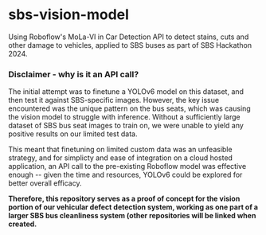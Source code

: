 # sbs-vision-model
Using Roboflow's MoLa-VI in Car Detection API to detect stains, cuts and other damage to vehicles, applied to SBS buses as part of SBS Hackathon 2024.

### Disclaimer - why is it an API call?
The initial attempt was to finetune a YOLOv6 model on this dataset, and then test it against SBS-specific images. However, the key issue encountered was the unique pattern on the bus seats, which was causing the vision model to struggle with inference. Without a sufficiently large dataset of SBS bus seat images to train on, we were unable to yield any positive results on our limited test data.

This meant that finetuning on limited custom data was an unfeasible strategy, and for simplicty and ease of integration on a cloud hosted application, an API call to the pre-existing Roboflow model was effective enough -- given the time and resources, YOLOv6 could be explored for better overall efficacy.

**Therefore, this repository serves as a proof of concept for the vision portion of our vehicular defect detection system, working as one part of a larger SBS bus cleanliness system (other repositories will be linked when created.**

